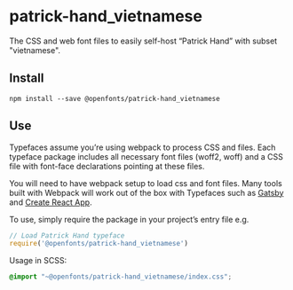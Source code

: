 
# patrick-hand_vietnamese

The CSS and web font files to easily self-host “Patrick Hand” with subset "vietnamese".

## Install

`npm install --save @openfonts/patrick-hand_vietnamese`

## Use

Typefaces assume you’re using webpack to process CSS and files. Each typeface
package includes all necessary font files (woff2, woff) and a CSS file with
font-face declarations pointing at these files.

You will need to have webpack setup to load css and font files. Many tools built
with Webpack will work out of the box with Typefaces such as [Gatsby](https://github.com/gatsbyjs/gatsby)
and [Create React App](https://github.com/facebookincubator/create-react-app).

To use, simply require the package in your project’s entry file e.g.

```javascript
// Load Patrick Hand typeface
require('@openfonts/patrick-hand_vietnamese')
```

Usage in SCSS:
```scss
@import "~@openfonts/patrick-hand_vietnamese/index.css";
```
